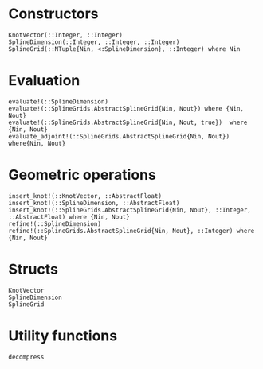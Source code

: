 # Constructors

```@docs
KnotVector(::Integer, ::Integer)
SplineDimension(::Integer, ::Integer, ::Integer)
SplineGrid(::NTuple{Nin, <:SplineDimension}, ::Integer) where Nin
```

# Evaluation

```@docs
evaluate!(::SplineDimension)
evaluate!(::SplineGrids.AbstractSplineGrid{Nin, Nout}) where {Nin, Nout}
evaluate!(::SplineGrids.AbstractSplineGrid{Nin, Nout, true})  where {Nin, Nout}
evaluate_adjoint!(::SplineGrids.AbstractSplineGrid{Nin, Nout}) where{Nin, Nout}
```

# Geometric operations

```@docs
insert_knot!(::KnotVector, ::AbstractFloat)
insert_knot!(::SplineDimension, ::AbstractFloat)
insert_knot!(::SplineGrids.AbstractSplineGrid{Nin, Nout}, ::Integer, ::AbstractFloat) where {Nin, Nout}
refine!(::SplineDimension)
refine!(::SplineGrids.AbstractSplineGrid{Nin, Nout}, ::Integer) where {Nin, Nout}
```

# Structs

```@docs
KnotVector
SplineDimension
SplineGrid
```

# Utility functions

```@docs
decompress
```